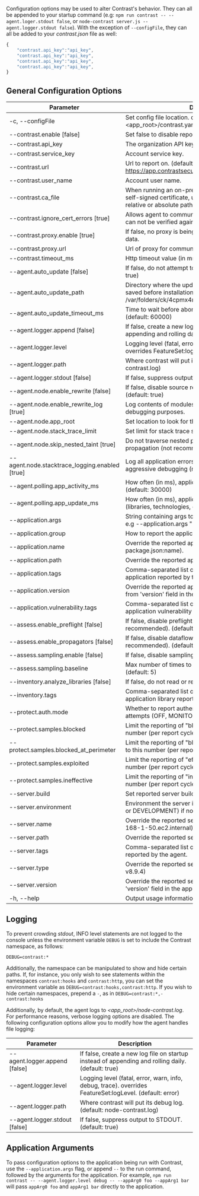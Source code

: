 <!--
title: "Node.js Agent Configuration"
description: "Configuring the Node.js Agent"
tags: "installation NodeJS agent configuration"
-->

Configuration options may be used to alter Contrast's behavior. They can all be appended to your startup command (e.g: `npm run contrast -- --agent.loger.stdout false`, or `node-contrast server.js --agent.logger.stdout false`). With the exception of `--configFile`, they can all be added to your *contrast.json* file as well:
``` javascript
{
    "contrast.api_key":"api_key",
    "contrast.api_key":"api_key",
    "contrast.api_key":"api_key",
    "contrast.api_key":"api_key",
}
```

## General Configuration Options
 Parameter                       				 | Description
------------------------------   				 | -------------
-c, --configFile <path>                          | Set config file location. defaults to <app_root>/contrast.yaml.
--contrast.enable [false]                        | Set false to disable reporting. (default: true)
--contrast.api_key <key>                         | The organization API key.
--contrast.service_key <key>                     | Account service key.
--contrast.url <url>                             | Url to report on. (default: https://app.contrastsecurity.com/)
--contrast.user_name <name>                      | Account user name.
--contrast.ca_file <path>                        | When running an on-premise Contrast instance using a self-signed certificate, use this option to provide the relative or absolute path to your CA file.
--contrast.ignore_cert_errors [true]             | Allows agent to communicate data even if Contrast's cert can not be verified against supplied list of CAs.
--contrast.proxy.enable [true]                   | If false, no proxy is being used for communication of data.
--contrast.proxy.url <url>                       | Url of proxy for communicating agent data.
--contrast.timeout_ms <ms>                       | Http timeout value (in ms). (default: 10000)
--agent.auto_update [false]                      | If false, do not attempt to autoupdate the agent. (default: true)
--agent.auto_update_path <path>                  | Directory where the updated agent artifact should be saved before installation. (default: /var/folders/ck/4cpmx4m569j29z7n05dnfb4h0000gp/T)
--agent.auto_update_timeout_ms <ms>              | Time to wait before abording autoupdate attempt. (default: 60000)
--agent.logger.append [false]                    | If false, create a new log file on startup instead of appending and rolling daily. (default: true)
--agent.logger.level <level>                     | Logging level (fatal, error, warn, info, debug, trace). overrides FeatureSet:logLevel. (default: error)
--agent.logger.path <path>                       | Where contrast will put its debug log. (default: node-contrast.log)
--agent.logger.stdout [false]                    | If false, suppress output to STDOUT. (default: true)
--agent.node.enable_rewrite [false]              | If false, disable source rewriting (not recommended). (default: true)
--agent.node.enable_rewrite_log [true]           | Log contents of modules that have been rewritten for debugging purposes.
--agent.node.app_root <path>                     | Set location to look for the app's package.json.
--agent.node.stack_trace_limit <limit>           | Set limit for stack trace size. (default: 10)
--agent.node.skip_nested_taint [true]            | Do not traverse nested properties to look for taint during propagation (not recommended).
--agent.node.stacktrace_logging.enabled [true]   | Log all application errors to agent's /dumps file for aggressive debugging (not recommended).
--agent.polling.app_activity_ms <ms>             | How often (in ms), application activity messages are sent. (default: 30000)
--agent.polling.app_update_ms <ms>               | How often (in ms), application update messages (libraries, technologies, etc.) are sent. (default: 60000)
--application.args <args>                        | String containing args to pass verbatim to the application, e.g --application.args "-A -S -D -F foo bar".
--application.group <tags>                       | How to report the application's group for auto-grouping.
--application.name <name>                        | Override the reported application name. (default: package.json:name).
--application.path <name>                        | Override the reported application path. (default: /)
--application.tags <tags>                        | Comma-separated list of tags to apply to each application reported by the agent.
--application.version <version>                  | Override the reported application version (if different from 'version' field in the application's package.json).
--application.vulnerability.tags <tags>          | Comma-separated list of tags to apply to each application vulnerability reported by the agent.
--assess.enable_preflight [false]                | If false, disable preflight spooling of traces (not recommended). (default: true)
--assess.enable_propagators [false]              | If false, disable dataflow propagation (not recommended). (default: true)
--assess.sampling.enable [false]                 | If false, disable sampling. (default: true)
--assess.sampling.baseline <rule limit>          | Max number of times to report the same rule for a single. (default: 5)
--inventory.analyze_libraries [false]            | If false, do not read or report library data. (default: true)
--inventory.tags <tags>                          | Comma-separated list of tags to apply to each application library reported by the agent.
--protect.auth.mode <mode>                       | Whether to report authentication framework login attempts (OFF, MONITOR). (default: OFF)
--protect.samples.blocked <count>                | Limit the reporting of "blocked" protect events to this number (per report cycle). (default: 25)
--protect.samples.blocked_at_perimeter <count>   | Limit the reporting of "blocked-at-perim" protect events to this number (per report cycle). (default: 25)
--protect.samples.exploited <count>              | Limit the reporting of "effective" protect events to this number (per report cycle). (default: 100)
--protect.samples.ineffective <count>            | Limit the reporting of "ineffective" protect events to this number (per report cycle). (default: 50)
--server.build <version>                         | Set reported server build option.
--server.environment <name>                      | Environment the server is running in (QA, PRODUCTION, or DEVELOPMENT) if not NODE_ENV.
--server.name <name>                             | Override the reported server name. (default: ip-192-168-1-50.ec2.internal)
--server.path <name>                             | Override the reported server path. (default: /)
--server.tags <tags>                             | Comma-separated list of tags to apply to each server reported by the agent.
--server.type <type>                             | Override the reported server type. (default: node.js v8.9.4)
--server.version <version>                       | Override the reported server version (if different from 'version' field in the application's package.json).
-h, --help                                       | Output usage information


## Logging
To prevent crowding *stdout*, INFO level statements are not logged to the console unless the environment variable `DEBUG` is set to include the Contrast namespace, as follows:

```
DEBUG=contrast:*
```
Additionally, the namespace can be manipulated to show and hide certain paths. If, for instance, you only wish to see statements within the namespaces `contrast:hooks` and `contrast:http`, you can set the environment variable as `DEBUG=contrast:hooks,contrast:http`. If you wish to hide certain namespaces, prepend a `-`, as in `DEBUG=contrast:*,-contrast:hooks`

Additionally, by default, the agent logs to *<app_root>/node-contrast.log*. For performance reasons, verbose logging options are disabled. The following configuration options allow you to modify how the agent handles file logging:

 Parameter                       				 | Description
------------------------------   				 | -------------
--agent.logger.append [false]                    | If false, create a new log file on startup instead of appending and rolling daily. (default: true)
--agent.logger.level <level>                     | Logging level (fatal, error, warn, info, debug, trace). overrides FeatureSet:logLevel. (default: error)
--agent.logger.path <path>                       | Where contrast will put its debug log. (default: node-contrast.log)
--agent.logger.stdout [false]                    | If false, suppress output to STDOUT. (default: true)

## Application Arguments
To pass configuration options to the application being run with Contrast, use the `--application.args` flag, or append `--` to the run command, followed by the arguments for the application. For example, `npm run contrast -- --agent.logger.level debug -- --appArg0 foo --appArg1 bar` will pass `appArg0 foo` and `appArg1 bar` directly to the application.
